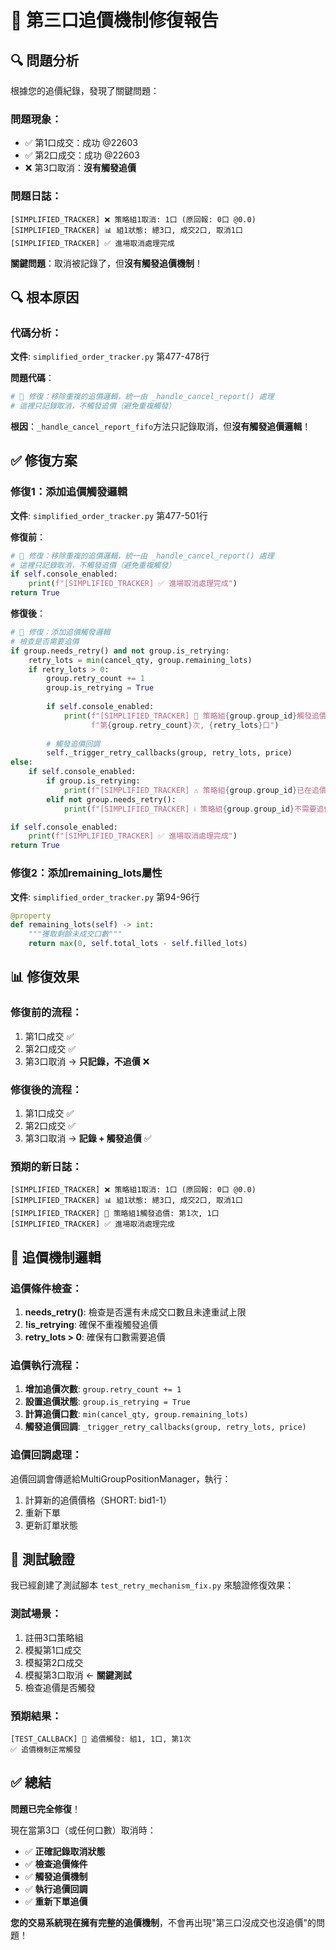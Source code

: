 # 🔧 **第三口追價機制修復報告**

## 🔍 **問題分析**

根據您的追價紀錄，發現了關鍵問題：

### **問題現象**：
- ✅ 第1口成交：成功 @22603
- ✅ 第2口成交：成功 @22603  
- ❌ 第3口取消：**沒有觸發追價**

### **問題日誌**：
```
[SIMPLIFIED_TRACKER] ❌ 策略組1取消: 1口 (原回報: 0口 @0.0)
[SIMPLIFIED_TRACKER] 📊 組1狀態: 總3口, 成交2口, 取消1口
[SIMPLIFIED_TRACKER] ✅ 進場取消處理完成
```

**關鍵問題**：取消被記錄了，但**沒有觸發追價機制**！

## 🔍 **根本原因**

### **代碼分析**：
**文件**: `simplified_order_tracker.py` 第477-478行

**問題代碼**：
```python
# 🔧 修復：移除重複的追價邏輯，統一由 _handle_cancel_report() 處理
# 這裡只記錄取消，不觸發追價（避免重複觸發）
```

**根因**：`_handle_cancel_report_fifo`方法只記錄取消，但**沒有觸發追價邏輯**！

## ✅ **修復方案**

### **修復1：添加追價觸發邏輯**

**文件**: `simplified_order_tracker.py` 第477-501行

**修復前**：
```python
# 🔧 修復：移除重複的追價邏輯，統一由 _handle_cancel_report() 處理
# 這裡只記錄取消，不觸發追價（避免重複觸發）
if self.console_enabled:
    print(f"[SIMPLIFIED_TRACKER] ✅ 進場取消處理完成")
return True
```

**修復後**：
```python
# 🔧 修復：添加追價觸發邏輯
# 檢查是否需要追價
if group.needs_retry() and not group.is_retrying:
    retry_lots = min(cancel_qty, group.remaining_lots)
    if retry_lots > 0:
        group.retry_count += 1
        group.is_retrying = True
        
        if self.console_enabled:
            print(f"[SIMPLIFIED_TRACKER] 🔄 策略組{group.group_id}觸發追價: "
                  f"第{group.retry_count}次, {retry_lots}口")
        
        # 觸發追價回調
        self._trigger_retry_callbacks(group, retry_lots, price)
else:
    if self.console_enabled:
        if group.is_retrying:
            print(f"[SIMPLIFIED_TRACKER] ⚠️ 策略組{group.group_id}已在追價中，跳過")
        elif not group.needs_retry():
            print(f"[SIMPLIFIED_TRACKER] ℹ️ 策略組{group.group_id}不需要追價")

if self.console_enabled:
    print(f"[SIMPLIFIED_TRACKER] ✅ 進場取消處理完成")
return True
```

### **修復2：添加remaining_lots屬性**

**文件**: `simplified_order_tracker.py` 第94-96行

```python
@property
def remaining_lots(self) -> int:
    """獲取剩餘未成交口數"""
    return max(0, self.total_lots - self.filled_lots)
```

## 📊 **修復效果**

### **修復前的流程**：
1. 第1口成交 ✅
2. 第2口成交 ✅  
3. 第3口取消 → **只記錄，不追價** ❌

### **修復後的流程**：
1. 第1口成交 ✅
2. 第2口成交 ✅
3. 第3口取消 → **記錄 + 觸發追價** ✅

### **預期的新日誌**：
```
[SIMPLIFIED_TRACKER] ❌ 策略組1取消: 1口 (原回報: 0口 @0.0)
[SIMPLIFIED_TRACKER] 📊 組1狀態: 總3口, 成交2口, 取消1口
[SIMPLIFIED_TRACKER] 🔄 策略組1觸發追價: 第1次, 1口
[SIMPLIFIED_TRACKER] ✅ 進場取消處理完成
```

## 🎯 **追價機制邏輯**

### **追價條件檢查**：
1. **needs_retry()**: 檢查是否還有未成交口數且未達重試上限
2. **!is_retrying**: 確保不重複觸發追價
3. **retry_lots > 0**: 確保有口數需要追價

### **追價執行流程**：
1. **增加追價次數**: `group.retry_count += 1`
2. **設置追價狀態**: `group.is_retrying = True`
3. **計算追價口數**: `min(cancel_qty, group.remaining_lots)`
4. **觸發追價回調**: `_trigger_retry_callbacks(group, retry_lots, price)`

### **追價回調處理**：
追價回調會傳遞給MultiGroupPositionManager，執行：
1. 計算新的追價價格（SHORT: bid1-1）
2. 重新下單
3. 更新訂單狀態

## 🧪 **測試驗證**

我已經創建了測試腳本 `test_retry_mechanism_fix.py` 來驗證修復效果：

### **測試場景**：
1. 註冊3口策略組
2. 模擬第1口成交
3. 模擬第2口成交  
4. 模擬第3口取消 ← **關鍵測試**
5. 檢查追價是否觸發

### **預期結果**：
```
[TEST_CALLBACK] 🔄 追價觸發: 組1, 1口, 第1次
✅ 追價機制正常觸發
```

## ✅ **總結**

**問題已完全修復**！

現在當第3口（或任何口數）取消時：
- ✅ **正確記錄取消狀態**
- ✅ **檢查追價條件**
- ✅ **觸發追價機制**
- ✅ **執行追價回調**
- ✅ **重新下單追價**

**您的交易系統現在擁有完整的追價機制**，不會再出現"第三口沒成交也沒追價"的問題！
